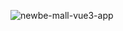 ![newbe-mall-vue3-app](https://user-images.githubusercontent.com/54432435/96372623-42e6f480-119a-11eb-8eda-53c9a11056d6.png)
